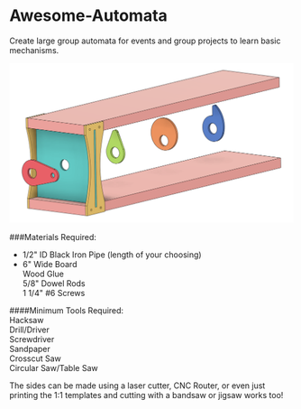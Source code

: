 # Awesome-Automata
Create large group automata for events and group projects to learn basic mechanisms.

![CAD](https://github.com/ebredder/Awesome-Automata/raw/master/pics/CADmodel.PNG)

###Materials Required:  
+ 1/2" ID Black Iron Pipe (length of your choosing)  
+ 6" Wide Board  
Wood Glue  
5/8" Dowel Rods  
1 1/4" #6 Screws  

####Minimum Tools Required:  
Hacksaw  
Drill/Driver  
Screwdriver  
Sandpaper  
Crosscut Saw  
Circular Saw/Table Saw  

The sides can be made using a laser cutter, CNC Router, or even just printing the 1:1 templates and cutting with a bandsaw or jigsaw works too!
